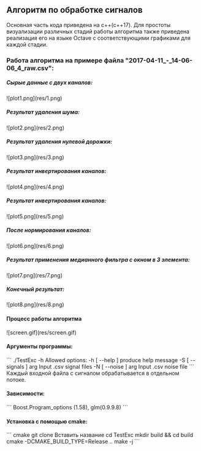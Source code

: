 <h2>Алгоритм по обработке сигналов</h2>

Основная часть кода приведена на c++(c++17). Для простоты визуализации
различных стадий работы алгоритма также приведена реализация его
на языке Octave с соответствующими графиками для каждой стадии.
<h3>Работа алгоритма на примере файла "2017-04-11_-_14-06-06_4_raw.csv":</h3>
<h5>Сырые данные с двух каналов:</h5>
![plot1.png](res/1.png)
<h5>Результат удаления шума:</h5>
![plot2.png](res/2.png)
<h5>Результат удаления нулевой дорожки:</h5>
![plot3.png](res/3.png)
<h5>Результат инвертирования каналов:</h5>
![plot4.png](res/4.png)
<h5>Результат инвертирования каналов:</h5>
![plot5.png](res/5.png)
<h5>После нормирования каналов:</h5>
![plot6.png](res/6.png)
<h5>Результат применения медианного фильтра с окном в 3 элемента:</h5>
![plot7.png](res/7.png)
<h5>Конечный результат:</h5>
![plot8.png](res/8.png)

<h4>Процесс работы алгоритма</h4>
![screen.gif](res/screen.gif)

<h4>Аргументы программы:</h4>
```
./TestExc -h
Allowed options:
-h [ --help ]         produce help message
-S [ --signals ] arg  Input .csv signal files
-N [ --noise ] arg    Input .csv noise file
```
Каждый входной файла с сигналом обрабатывается в отдельном потоке.

<h4>Зависимости: </h4>
```
Boost.Program_options (1.58),
glm(0.9.9.8)
```
<h4>Установка с помощью cmake:</h4>
```
cmake git clone Вставить название 
cd TestExc
mkdir build && cd build
cmake -DCMAKE_BUILD_TYPE=Release ..
make -j<n>
```
